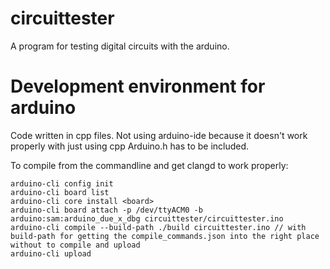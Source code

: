 # circuittester

A program for testing digital circuits with the arduino.


# Development environment for arduino

Code written in cpp files.
Not using arduino-ide because it doesn't work properly with just using cpp
Arduino.h has to be included.

To compile from the commandline and get clangd to work properly:

```
arduino-cli config init
arduino-cli board list
arduino-cli core install <board>
arduino-cli board attach -p /dev/ttyACM0 -b arduino:sam:arduino_due_x_dbg circuittester/circuittester.ino 
arduino-cli compile --build-path ./build circuittester.ino // with build-path for getting the compile_commands.json into the right place without to compile and upload
arduino-cli upload
```
